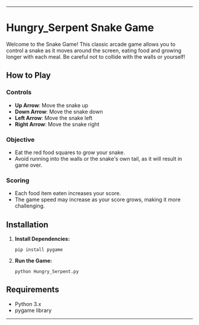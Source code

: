 ---

# Hungry_Serpent Snake Game

Welcome to the Snake Game! This classic arcade game allows you to control a snake as it moves around the screen, eating food and growing longer with each meal. Be careful not to collide with the walls or yourself!

## How to Play

### Controls

- **Up Arrow**: Move the snake up
- **Down Arrow**: Move the snake down
- **Left Arrow**: Move the snake left
- **Right Arrow**: Move the snake right

### Objective

- Eat the red food squares to grow your snake.
- Avoid running into the walls or the snake's own tail, as it will result in game over.

### Scoring

- Each food item eaten increases your score.
- The game speed may increase as your score grows, making it more challenging.

## Installation

1. **Install Dependencies:**
   ```
   pip install pygame
   ```

2. **Run the Game:**
   ```
   python Hungry_Serpent.py
   ```

## Requirements

- Python 3.x
- pygame library

------

